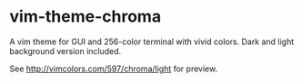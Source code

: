 # vim-theme-chroma

A vim theme for GUI and 256-color terminal with vivid colors. Dark and light background version included.

See http://vimcolors.com/597/chroma/light for preview.
